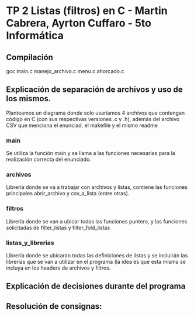 # TP 2 Listas (filtros) en C - Martin Cabrera, Ayrton Cuffaro - 5to Informática


## Compilación

gcc main.c manejo_archivo.c menu.c ahorcado.c


## Explicación de separación de archivos y uso de los mismos.

Planteamos un diagrama donde solo usaríamos 4 archivos que contengan código en C (con sus respectivas versiones .c y .h), además del archivo CSV que menciona el enunciad, el makefile y el mismo readme

### main
Se utiliza la función main y se llama a las funciones necesarias para la realización correcta del enunciado.

### archivos
Librería donde se va a trabajar con archivos y listas, contiene las funciones principales abrir_archivo y csv_a_lista (entre otras).

### filtros
Librería donde se van a ubicar todas las funciones puntero, y las funciones solicitadas de filter_listas y filter_fold_listas

### listas_y_librerias
Librería donde se ubicaran todas las definiciones de listas y se incluirán las librerías que se van a utilizar en el programa
(la idea es que esta misma se incluya en los headers de archivos y filtros.

## Explicación de decisiones durante del programa



## Resolución de consignas:

